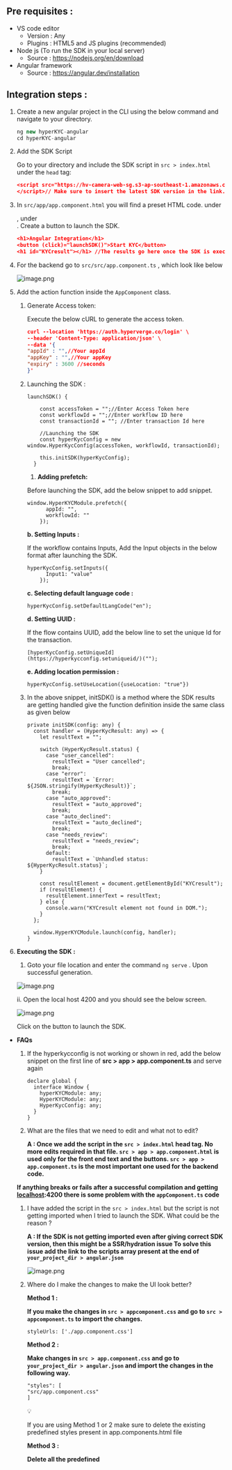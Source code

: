 ## Pre requisites :

- VS code editor
    - Version : Any
    - Plugins : HTML5 and JS plugins (recommended)
- Node js (To run the SDK in your local server)
    - Source : https://nodejs.org/en/download
- Angular framework
    - Source : https://angular.dev/installation

## Integration steps :

1. Create a new angular project in the CLI using the below command and navigate to your directory.
    
    ```java
    ng new hyperKYC-angular
    cd hyperKYC-angular
    ```
    
2. Add the SDK Script
    
    Go to your directory and include the SDK script in `src > index.html` under the `head` tag:
    
    ```json
    <script src="https://hv-camera-web-sg.s3-ap-southeast-1.amazonaws.com/hyperverge-web-sdk@<Insert_latest_version>/src/sdk.min.js">
    </script>// Make sure to insert the latest SDK version in the link.
    
    ```
    
3. In `src/app/app.component.html` you will find a preset HTML code. under <main class = “main”>, under <div class = “content”>. Create a button to launch the SDK.
    
    ```json
    <h1>Angular Integration</h1>
    <button (click)="launchSDK()">Start KYC</button>
    <h1 id="KYCresult"></h1> //The results go here once the SDK is executed successfully.
    ```
    
4. For the backend go to `src/src/app.component.ts` , which look like below
    
    ![image.png](attachment:2762b73e-e94e-4bef-ab50-3ee7d564b68e:image.png)
    
5. Add the action function inside the `AppComponent` class.
    1. Generate Access token:
        
        Execute the below cURL to generate the access token.
        
        ```json
        curl --location 'https://auth.hyperverge.co/login' \
        --header 'Content-Type: application/json' \
        --data '{
        "appId" : "",//Your appId
        "appKey" : "",//Your appKey
        "expiry" : 3600 //seconds
        }'
        ```
        
    2. Launching the SDK :
        
        ```tsx
        launchSDK() {
            
            const accessToken = "";//Enter Access Token here
            const workflowId = "";//Enter workflow ID here
            const transactionId = ""; //Enter transaction Id here
            
            //Launching the SDK
            const hyperKycConfig = new window.HyperKycConfig(accessToken, workflowId, transactionId);
            
            this.initSDK(hyperKycConfig);
          }
        ```
        
        1. **Adding prefetch:**
        
        Before launching the SDK, add the below snippet to add snippet.
        
        ```tsx
        window.HyperKYCModule.prefetch({
              appId: "",
              workflowId: ""
            });
        ```
        
        **b. Setting Inputs :** 
        
        If the workflow contains Inputs, Add the Input objects in the below format after launching the SDK.
        
        ```tsx
        hyperKycConfig.setInputs({
              Input1: "value"
            });
        ```
        
        **c. Selecting default language code :**
        
        ```tsx
        hyperKycConfig.setDefaultLangCode("en");
        ```
        
        **d. Setting UUID :**
        
        If the flow contains UUID, add the below line to set the unique Id for the transaction.
        
        ```tsx
        [hyperKycConfig.setUniqueId](https://hyperkycconfig.setuniqueid/)("");
        ```
        
        **e. Adding location permission :** 
        
        ```tsx
        hyperKycConfig.setUseLocation({useLocation: "true"})
        ```
        
    3. In the above snippet, initSDK() is a method where the SDK results are getting handled give the function definition inside the same class as given below
        
        ```tsx
        private initSDK(config: any) {
          const handler = (HyperKycResult: any) => {
            let resultText = "";
        
            switch (HyperKycResult.status) {
              case "user_cancelled":
                resultText = "User cancelled";
                break;
              case "error":
                resultText = `Error: ${JSON.stringify(HyperKycResult)}`;
                break;
              case "auto_approved":
                resultText = "auto_approved";
                break;
              case "auto_declined":
                resultText = "auto_declined";
                break;
              case "needs_review":
                resultText = "needs_review";
                break;
              default:
                resultText = `Unhandled status: ${HyperKycResult.status}`;
            }
        
            const resultElement = document.getElementById("KYCresult");
            if (resultElement) {
              resultElement.innerText = resultText;
            } else {
              console.warn("KYCresult element not found in DOM.");
            }
          };
        
          window.HyperKYCModule.launch(config, handler);
        }
        ```
        
6. **Executing the SDK :** 
    1. Goto your file location and enter the command `ng serve` . Upon successful generation.
    
    ![image.png](attachment:b37f3b09-7a05-4b92-9b6f-de5601a660fc:image.png)
    
    ii. Open the local host 4200 and you should see the below screen.
    
    ![image.png](attachment:8fce52e3-dea6-4f67-bfa7-5e6b688eacb3:image.png)
    
    Click on the button to launch the SDK.
    

- **FAQs**
    1. If the hyperkycconfig is not working or shown in red, add the below snippet on the first line of **src > app > app.component.ts** and serve again
        
        ```tsx
        declare global {
          interface Window {
            hyperKYCModule: any;
            HyperKYCModule: any;
            HyperKycConfig: any;
          }
        }
        ```
        
    2. What are the files that we need to edit and what not to edit?
        
        **A :  Once we add the script in the `src > index.html` head tag. No more edits required in that file. `src > app > app.component.html` is used only for the front end text and the buttons. `src > app > app.component.ts` is the most important one used for the backend code.**
        
    
    **If anything breaks or fails after a successful compilation and getting [localhost](http://localhost):4200 there is some problem with the `appComponent.ts` code**
    
    1. I have added the script in the `src > index.html` but the script is not getting imported when I tried to launch the SDK. What could be the reason ? 
        
        **A : If the SDK is not getting imported even after giving correct SDK version, then this might be a SSR<Server Side Rendering>/hydration issue To solve this issue add the link to the scripts array present at the end of `your_project_dir > angular.json`** 
        
        ![image.png](attachment:9e529203-dfa2-4aff-b3fe-ab7cc17a5d66:image.png)
        
    2. Where do I make the changes to make the UI look better?
        
        **Method 1 :** 
        
        **If you make the changes in `src > appcomponent.css` and go to `src > appcomponent.ts` to import the changes.**
        
        ```tsx
        styleUrls: ['./app.component.css']
        ```
        
        **Method 2 :**
        
        **Make changes in `src > app.component.css` and go to `your_project_dir > angular.json` and import the changes in the following way.**
        
        ```tsx
        "styles": [
        "src/app.component.css"
        ]
        ```
        
        <aside>
        💡
        
        If you are using Method 1 or 2 make sure to delete the existing predefined styles present in app.components.html file
        
        </aside>
        
        **Method 3 :**
        
        **Delete all the predefined <style> present in `app.components.html` and define your desired styles directly inside the style tag.**
        
        <aside>
        💡
        
        TIP :
        
        In the body tag of app.components.html delete all the sidebar divs and footer divs those are just angular documentations and angular learning videos. We can remove those to make the UI better.
        
        </aside>